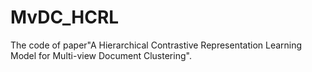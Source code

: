 # MvDC_HCRL
The code of paper"A Hierarchical Contrastive Representation Learning Model for Multi-view Document Clustering".
